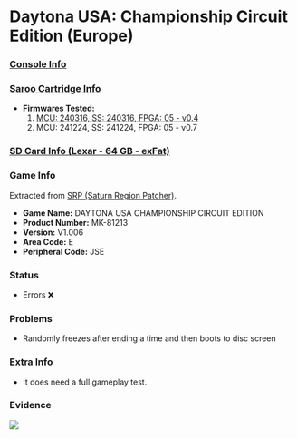 # Daytona USA: Championship Circuit Edition (Europe)

### [Console Info](../../../../../Info/Consoles/VA13/README.md)

### [Saroo Cartridge Info](../../../../../Info/Cartridges/RetroGameParadiseStore/1.32F/README.md)

- <b>Firmwares Tested:</b>
  1. [MCU: 240316, SS: 240316, FPGA: 05 - v0.4](../01/README.md)
  2. MCU: 241224, SS: 241224, FPGA: 05 - v0.7

### [SD Card Info (Lexar - 64 GB - exFat)](../../../../../Info/SdCards/Lexar/64GB/exfat/README.md)

### Game Info

Extracted from [SRP (Saturn Region Patcher)](https://segaxtreme.net/resources/saturn-region-patcher.81/download).

- <b>Game Name:</b> DAYTONA USA CHAMPIONSHIP CIRCUIT EDITION
- <b>Product Number:</b> MK-81213
- <b>Version:</b> V1.006
- <b>Area Code:</b> E
- <b>Peripheral Code:</b> JSE

### Status

- Errors :x:

### Problems

- Randomly freezes after ending a time and then boots to disc screen

### Extra Info

- It does need a full gameplay test.

### Evidence

[![](https://img.youtube.com/vi/566bkocljc0/0.jpg)](https://www.youtube.com/watch?v=566bkocljc0)
